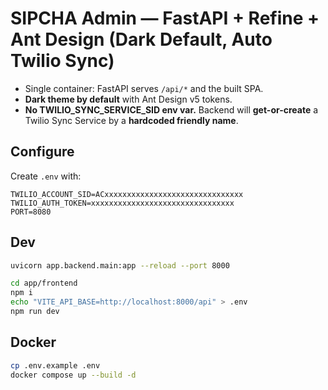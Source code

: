 # SIPCHA Admin — FastAPI + Refine + Ant Design (Dark Default, Auto Twilio Sync)

- Single container: FastAPI serves `/api/*` and the built SPA.
- **Dark theme by default** with Ant Design v5 tokens.
- **No TWILIO_SYNC_SERVICE_SID env var.** Backend will **get-or-create** a Twilio Sync Service by a **hardcoded friendly name**.

## Configure
Create `.env` with:
```
TWILIO_ACCOUNT_SID=ACxxxxxxxxxxxxxxxxxxxxxxxxxxxxxxx
TWILIO_AUTH_TOKEN=xxxxxxxxxxxxxxxxxxxxxxxxxxxxxxxx
PORT=8080
```

## Dev
```bash
uvicorn app.backend.main:app --reload --port 8000

cd app/frontend
npm i
echo "VITE_API_BASE=http://localhost:8000/api" > .env
npm run dev
```

## Docker
```bash
cp .env.example .env
docker compose up --build -d
```
